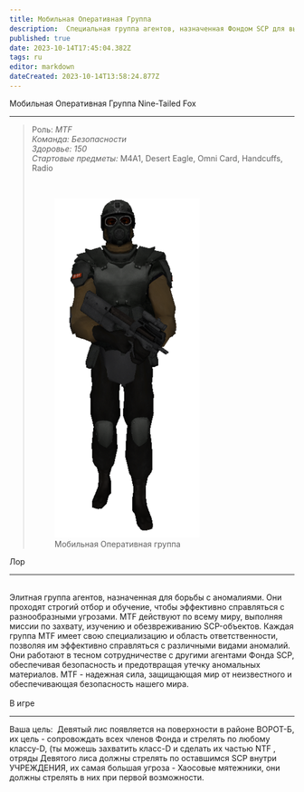 ```yaml
---
title: Мобильная Оперативная Группа
description:  Cпециальная группа агентов, назначенная Фондом SCP для выполнения различных операций.
published: true
date: 2023-10-14T17:45:04.382Z
tags: ru
editor: markdown
dateCreated: 2023-10-14T13:58:24.877Z
---
```


<p><span class="text-huge">Мобильная Оперативная Группа Nine-Tailed Fox</span></p>
<hr>
<blockquote>
  <p>Роль: <i>MTF</i><br><i>Команда: Безопасности</i><br><i>Здоровье: 150</i><br><i>Стартовые предметы: </i>M4A1, Desert Eagle, Omni Card, Handcuffs, Radio</p>
  <p>&nbsp;</p>
  <figure class="image image-style-align-left"><img src="/images/r_(5).png">
    <figcaption>Мобильная Оперативная группа</figcaption>
  </figure>
</blockquote>
<p><span class="text-big">Лор</span></p>
<hr>
<p><br>Элитная группа агентов, назначенная для борьбы с аномалиями. Они проходят строгий отбор и обучение, чтобы эффективно справляться с разнообразными угрозами. MTF действуют по всему миру, выполняя миссии по захвату, изучению и обезвреживанию SCP-объектов. Каждая группа MTF имеет свою специализацию и область ответственности, позволяя им эффективно справляться с различными видами аномалий. Они работают в тесном сотрудничестве с другими агентами Фонда SCP, обеспечивая безопасность и предотвращая утечку аномальных материалов. MTF - надежная сила, защищающая мир от неизвестного и обеспечивающая безопасность нашего мира.<br><br><span class="text-big">В игре</span></p>
<hr>
<p>Ваша цель: &nbsp;Девятый лис появляется на поверхности в районе ВОРОТ-Б, их цель - сопровождать всех членов Фонда и стрелять по любому классу-D, (ты можешь захватить класс-D и сделать их частью NTF , отряды Девятого лиса должны стрелять по оставшимся SCP внутри УЧРЕЖДЕНИЯ, их самая большая угроза - Хаосовые мятежники, они должны стрелять в них при первой возможности.</p>
